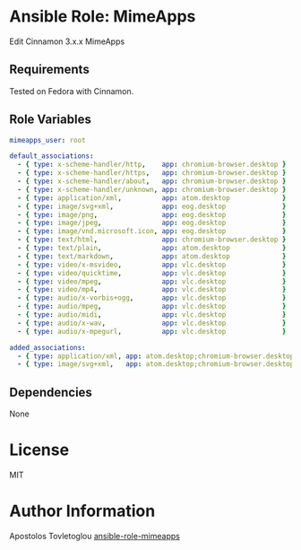 # Ansible Role: MimeApps

Edit Cinnamon 3.x.x MimeApps

## Requirements

Tested on Fedora with Cinnamon.

## Role Variables

```yml
mimeapps_user: root
```

```yml
default_associations:
  - { type: x-scheme-handler/http,    app: chromium-browser.desktop }
  - { type: x-scheme-handler/https,   app: chromium-browser.desktop }
  - { type: x-scheme-handler/about,   app: chromium-browser.desktop }
  - { type: x-scheme-handler/unknown, app: chromium-browser.desktop }
  - { type: application/xml,          app: atom.desktop             }
  - { type: image/svg+xml,            app: eog.desktop              }
  - { type: image/png,                app: eog.desktop              }
  - { type: image/jpeg,               app: eog.desktop              }
  - { type: image/vnd.microsoft.icon, app: eog.desktop              }
  - { type: text/html,                app: chromium-browser.desktop }
  - { type: text/plain,               app: atom.desktop             }
  - { type: text/markdown,            app: atom.desktop             }
  - { type: video/x-msvideo,          app: vlc.desktop              }
  - { type: video/quicktime,          app: vlc.desktop              }
  - { type: video/mpeg,               app: vlc.desktop              }
  - { type: video/mp4,                app: vlc.desktop              }
  - { type: audio/x-vorbis+ogg,       app: vlc.desktop              }
  - { type: audio/mpeg,               app: vlc.desktop              }
  - { type: audio/midi,               app: vlc.desktop              }
  - { type: audio/x-wav,              app: vlc.desktop              }
  - { type: audio/x-mpegurl,          app: vlc.desktop              }
```

```yml
added_associations:
  - { type: application/xml, app: atom.desktop;chromium-browser.desktop             }
  - { type: image/svg+xml,   app: atom.desktop;chromium-browser.desktop;eog.desktop }
```

## Dependencies

None

# License

MIT

# Author Information

Apostolos Tovletoglou [ansible-role-mimeapps](https://github.com/tovletoglou/ansible-role-mimeapps)

